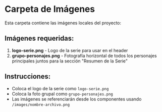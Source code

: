 # Carpeta de Imágenes

Esta carpeta contiene las imágenes locales del proyecto:

## Imágenes requeridas:

1. **logo-serie.png** - Logo de la serie para usar en el header
2. **grupo-personajes.png** - Fotografía horizontal de todos los personajes principales juntos para la sección "Resumen de la Serie"

## Instrucciones:
- Coloca el logo de la serie como `logo-serie.png`
- Coloca la foto grupal como `grupo-personajes.png`
- Las imágenes se referenciarán desde los componentes usando `/images/nombre-archivo.png`
